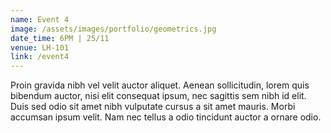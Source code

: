 ```yaml
---
name: Event 4
image: /assets/images/portfolio/geometrics.jpg
date_time: 6PM | 25/11 
venue: LH-101
link: /event4
---
```

Proin gravida nibh vel velit auctor aliquet. Aenean sollicitudin, lorem quis bibendum auctor, nisi elit consequat ipsum, nec sagittis sem nibh id elit. Duis sed odio sit amet nibh vulputate cursus a sit amet mauris. Morbi accumsan ipsum velit. Nam nec tellus a odio tincidunt auctor a ornare odio.
